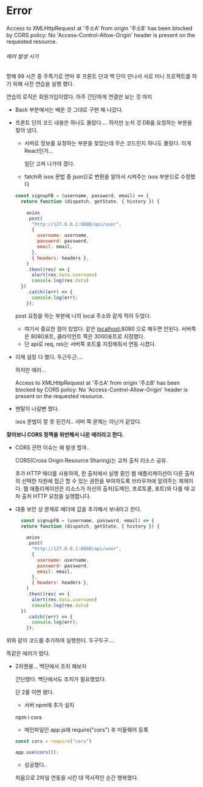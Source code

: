 # Error

Access to XMLHttpRequest at '주소A' from origin '주소B' has been blocked by CORS policy: No 'Access-Control-Allow-Origin' header is present on the requested resource.

###### 에러 발생 시기

 항해 99 시즌 중 주특기로 연마 후 프론트 단과 백 단이 만나서 서로 미니 프로젝트를 하기 위해 사전 연습을 실행 했다.

연습의 로직은 회원가입이였다. 아주 간단하게 연결만 보는 것 까지

- Back 부분에서는 배운 것 그대로 구현 해 나갔다.
- 프론트 단의 코드 내용은 하나도 몰랐다.... 하지만 눈치 것 DB를 요청하는 부분을 찾아 냈다.
    - 서버로 정보를 요청하는 부분을 찾았는데 무슨 코드인지 하나도 몰랐다. 이게 React인가...
        
        일단 고쳐 나가야 겠다.
        
    - fatch와 ixos 문법 중 json으로 변환을 알아서 시켜주는 ixos 부분으로 수정했다
    
    ```jsx
    const signupFB = (username, password, email) => {
      return function (dispatch, getState, { history }) {
            
        axios
        .post(
          "http://127.0.0.1:8080/api/user",
          {
            username: username,
            password: password,
            email: email,
          },
          { headers: headers },
        )
        .then((res) => {
          alert(res.data.username)
          console.log(res.data)
      })
        .catch((err) => {
          console.log(err);
        });
    ```
    
    post 요청을 하는 부분에 나의 local 주소와 같게 적어 두었다.
    
    - 여기서 중요한 점이 있었다. 같은 [localhost:](http://localhost:3000)8080 으로 해두면 안된다. 서버쪽은 8080포트, 클라이언트 쪽은 3000포트로 지정했다.
    - 단 api로 req, res는 서버쪽 포트를 지정해줘서 연동 시켰다.
- 이제 설정 다 했다. 두근두근....
    
    하지만 에러...
    
    Access to XMLHttpRequest at '주소A' from origin '주소B' has been blocked by CORS policy: No 'Access-Control-Allow-Origin' header is present on the requested resource.
    
- 멘탈이 나갈뻔 했다.
    
    ixos 문법이 잘 못 된건지.. 서버 쪽 문제는 아닌거 같았다.
    

**찾아보니 CORS 정책을 위반해서 나온 에러라고 한다.**

- CORS 관련 이슈는 왜 발생 할까..
    
    CORS(Cross Origin Resource Sharing)는 교차 출처 리소스 공유.
    
    추가 HTTP 헤더를 사용하여, 한 출처에서 실행 중인 웹 애플리케이션이 다른 출처의 선택한 자원에 접근 할 수 있는 권한을 부여하도록 브라우저에 알려주는 체제이다. 웹 애플리케이션은 리소스가 자신의 출처(도메인, 프로토콜, 포트)와 다를 때 교차 출처 HTTP 요청을 실행합니다.
    
- 대충 보안 상 문제로 헤더에 값을 추가해서 보내라고 한다.
    
    ```jsx
      const signupFB = (username, password, email) => {
      return function (dispatch, getState, { history }) {
            
        axios
        .post(
          "http://127.0.0.1:8080/api/user",
          {
            username: username,
            password: password,
            email: email,
          },
          { headers: headers },
        )
        .then((res) => {
          alert(res.data.username)
          console.log(res.data)
      })
        .catch((err) => {
          console.log(err);
        });
    ```
    

위와 같이 코드를 추가하여 실행한다.  두구두구....

똑같은 에러가 떴다.

- 2차멘붕... 백단에서 조치 해보자
    
    간단했다. 백단에서도 조치가 필요했었다.
    
    단 2줄 이면 됐다.
    
    - 서버 npm에 추가 설치
    
    npm i cors
    
    - 메인파일인 app.js에 require("cors") 후 미들웨어 등록
    
    ```jsx
    const cors = require("cors")
    
    app.use(cors());
    ```
    
    - 성공했다..
    
    처음으로 2파일 연동을 시킨 대 역사적인 순간 행복했다.